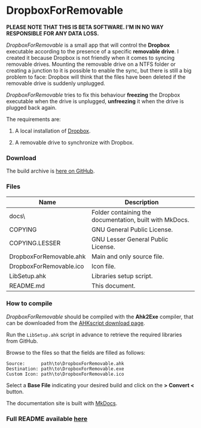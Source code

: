 # DropboxForRemovable

**PLEASE NOTE THAT THIS IS BETA SOFTWARE. I'M IN NO WAY RESPONSIBLE FOR ANY DATA LOSS.**

*DropboxForRemovable* is a small app that will control the **Dropbox** executable according to the presence of a specific **removable drive**. I created it because Dropbox is not friendly when it comes to syncing removable drives. Mounting the removable drive on a NTFS folder or creating a junction to it is possible to enable the sync, but there is still a big problem to face: Dropbox will think that the files have been deleted if the removable drive is suddenly unplugged.

*DropboxForRemovable* tries to fix this behaviour **freezing** the Dropbox executable when the drive is unplugged, **unfreezing** it when the drive is plugged back again.

The requirements are:

1. A local installation of [Dropbox](https://www.dropbox.com/).

2. A removable drive to synchronize with Dropbox.

### Download

The build archive is [here on GitHub](https://github.com/cyruz-git/DropboxForRemovable/releases).

### Files

Name | Description
-----|------------
docs\ | Folder containing the documentation, built with MkDocs.
COPYING | GNU General Public License.
COPYING.LESSER | GNU Lesser General Public License.
DropboxForRemovable.ahk | Main and only source file.
DropboxForRemovable.ico | Icon file.
LibSetup.ahk | Libraries setup script.
README.md | This document.

### How to compile

*DropboxForRemovable* should be compiled with the **Ahk2Exe** compiler, that can be downloaded from the [AHKscript download page](http://ahkscript.org/download/).

Run the `LibSetup.ahk` script in advance to retrieve the required libraries from GitHub.

Browse to the files so that the fields are filled as follows:

    Source:      path\to\DropboxForRemovable.ahk
    Destination: path\to\DropboxForRemovable.exe
    Custom Icon: path\to\DropboxForRemovable.ico

Select a **Base File** indicating your desired build and click on the **> Convert <** button.

The documentation site is built with [MkDocs](http://www.mkdocs.org/).

### Full README available [here](docs/docs/index.md)
